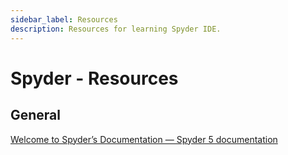 ```yaml
---
sidebar_label: Resources
description: Resources for learning Spyder IDE.
---
```


# Spyder - Resources

## General

[Welcome to Spyder’s Documentation — Spyder 5 documentation](https://docs.spyder-ide.org/current/index.html)
